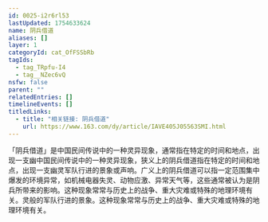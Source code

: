 ```yaml
---
id: 0025-i2r6rl53
lastUpdated: 1754633624
name: 阴兵借道
aliases: []
layer: 1
categoryId: cat_OfFSSbRb
tagIds:
  - tag_TRpfu-I4
  - tag__NZec6vQ
nsfw: false
parent: ""
relatedEntries: []
timelineEvents: []
titledLinks:
  - title: "相关链接: 阴兵借道"
    url: https://www.163.com/dy/article/IAVE405J05563SMI.html
---
```


「阴兵借道」是中国民间传说中的一种灵异现象，通常指在特定的时间和地点，出现一支幽中国民间传说中的一种灵异现象，狭义上的阴兵借道指在特定的时间和地点，出现一支幽灵军队行进的景象或声响。广义上的阴兵借道可以指一定范围集中爆发的环境异常，如机械电器失灵、动物应激、异常天气等，这些通常被认为是阴兵所带来的影响。这种现象常常与历史上的战争、重大灾难或特殊的地理环境有关。灵般的军队行进的景象。这种现象常常与历史上的战争、重大灾难或特殊的地理环境有关。